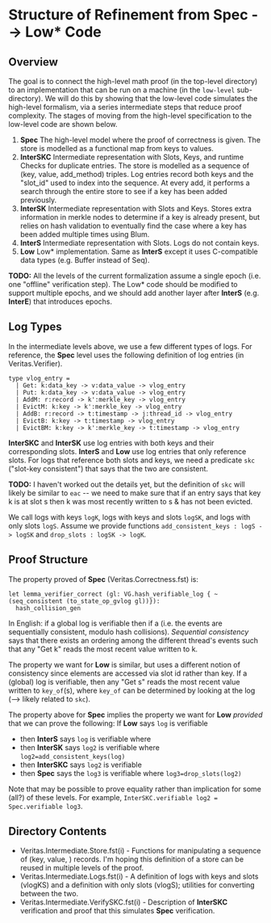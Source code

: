 # Structure of Refinement from Spec --> Low* Code

## Overview

The goal is to connect the high-level math proof (in the top-level directory) to an implementation that can be run on a machine (in the `low-level` sub-directory). We will do this by showing that the low-level code simulates the high-level formalism, via a series intermediate steps that reduce proof complexity. The stages of moving from the high-level specification to the low-level code are shown below.
1. **Spec** The high-level model where the proof of correctness is given. The store is modelled as a functional map from keys to values.
2. **InterSKC** Intermediate representation with Slots, Keys, and runtime Checks for duplicate entries. The store is modelled as a sequence of (key, value, add_method) triples. Log entries record both keys and the "slot_id" used to index into the sequence. At every add, it performs a search through the entire store to see if a key has been added previously.
3. **InterSK** Intermediate representation with Slots and Keys. Stores extra information in merkle nodes to determine if a key is already present, but relies on hash validation to eventually find the case where a key has been added multiple times using Blum.
4. **InterS** Intermediate representation with Slots. Logs do not contain keys.
5. **Low**  Low* implementation. Same as **InterS** except it uses C-compatible data types (e.g. Buffer instead of Seq).

**TODO:** All the levels of the current formalization assume a single epoch (i.e. one "offline" verification step). The Low* code should be modified to support multiple epochs, and we should add another layer after **InterS** (e.g. **InterE**) that introduces epochs.

## Log Types

In the intermediate levels above, we use a few different types of logs. For reference, the **Spec** level uses the following definition of log entries (in Veritas.Verifier).
```
type vlog_entry =
  | Get: k:data_key -> v:data_value -> vlog_entry
  | Put: k:data_key -> v:data_value -> vlog_entry
  | AddM: r:record -> k':merkle_key -> vlog_entry
  | EvictM: k:key -> k':merkle_key -> vlog_entry
  | AddB: r:record -> t:timestamp -> j:thread_id -> vlog_entry
  | EvictB: k:key -> t:timestamp -> vlog_entry
  | EvictBM: k:key -> k':merkle_key -> t:timestamp -> vlog_entry
```
**InterSKC** and **InterSK** use log entries with both keys and their corresponding slots. **InterS** and **Low** use log entries that only reference slots. For logs that reference both slots and keys, we need a predicate `skc` ("slot-key consistent") that says that the two are consistent.

**TODO:** I haven't worked out the details yet, but the definition of `skc` will likely be similar to `eac` -- we need to make sure that if an entry says that key k is at slot s then k was most recently written to s & has not been evicted.

We call logs with keys `logK`, logs with keys and slots `logSK`, and logs with only slots `logS`. Assume we provide functions `add_consistent_keys : logS -> logSK` and `drop_slots : logSK -> logK`.

## Proof Structure

The property proved of **Spec** (Veritas.Correctness.fst) is:
```
let lemma_verifier_correct (gl: VG.hash_verifiable_log { ~ (seq_consistent (to_state_op_gvlog gl))}):
  hash_collision_gen
```
In English: if a global log is verifiable then if a (i.e. the events are sequentially consistent, modulo hash collisions). *Sequential consistency* says that there exists an ordering among the different thread's events such that any "Get k" reads the most recent value written to k.

The property we want for **Low** is similar, but uses a different notion of consistency since elements are accessed via slot id rather than key. If a (global) log is verifiable, then any "Get s" reads the most recent value written to `key_of`(s), where `key_of` can be determined by looking at the log (--> likely related to `skc`).

The property above for **Spec** implies the property we want for **Low** *provided* that we can prove the following: If **Low** says `log` is verifiable
* then **InterS** says `log` is verifiable where
* then **InterSK** says `log2` is verifiable where `log2=add_consistent_keys(log)`
* then **InterSKC** says `log2` is verifiable
* then **Spec** says the `log3` is verifiable where `log3=drop_slots(log2)`

Note that may be possible to prove equality rather than implication for some (all?) of these levels. For example, `InterSKC.verifiable log2 = Spec.verifiable log3`.

## Directory Contents

* Veritas.Intermediate.Store.fst(i) - Functions for manipulating a sequence of (key, value, <other fields>) records. I'm hoping this definition of a store can be reused in multiple levels of the proof.  
* Veritas.Intermediate.Logs.fst(i) - A definition of logs with keys and slots (vlogKS) and a definition with only slots (vlogS); utilities for converting between the two.
* Veritas.Intermediate.VerifySKC.fst(i) - Description of **InterSKC** verification and proof that this simulates **Spec** verification.